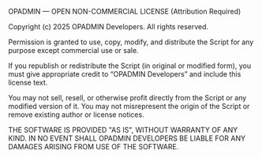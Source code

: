 OPADMIN — OPEN NON-COMMERCIAL LICENSE (Attribution Required)

Copyright (c) 2025 OPADMIN Developers. All rights reserved.

Permission is granted to use, copy, modify, and distribute the Script for any purpose except commercial use or sale.

If you republish or redistribute the Script (in original or modified form), you must give appropriate credit to “OPADMIN Developers” and include this license text.

You may not sell, resell, or otherwise profit directly from the Script or any modified version of it.
You may not misrepresent the origin of the Script or remove existing author or license notices.

THE SOFTWARE IS PROVIDED "AS IS", WITHOUT WARRANTY OF ANY KIND. IN NO EVENT SHALL OPADMIN DEVELOPERS BE LIABLE FOR ANY DAMAGES ARISING FROM USE OF THE SOFTWARE.
